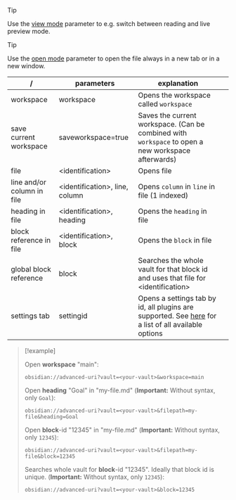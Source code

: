 > [!tip]
> Use the [view mode](Navigation%20Parameters.md#view-mode) parameter to e.g. switch between reading and live preview mode.
>

> [!tip]
> Use the [open mode](Navigation%20Parameters.md#open-mode) parameter to open the file always in a new tab or in a new window.
> 

| /                          | parameters                      | explanation                                                                                                                     |     |
| -------------------------- | ------------------------------- | ------------------------------------------------------------------------------------------------------------------------------- | --- |
| workspace                  | workspace                       | Opens the workspace called `workspace`                                                                                          |     |
| save current workspace     | saveworkspace=true              | Saves the current workspace. (Can be combined with `workspace` to open a new workspace afterwards)                              |     |
| file                       | <identification\>               | Opens file                                                                                                                      |     |
| line and/or column in file | <identification\>, line, column | Opens `column` in `line` in file (1 indexed)                                                                                    |     |
| heading in file            | <identification\>, heading      | Opens the `heading` in file                                                                                                     |     |
| block reference in file    | <identification\>, block        | Opens the `block` in file                                                                                                       |     |
| global block reference     | block                           | Searches the whole vault for that block id and uses that file for <identification\>                                             |     |
| settings tab               | settingid                       | Opens a settings tab by id, all plugins are supported. See [here](Settings%20navigation.md) for a list of all available options |     |


> [!example]
> 
> Open **workspace** "main":
> ```uri
> obsidian://advanced-uri?vault=<your-vault>&workspace=main
> ```
> Open **heading** "Goal" in "my-file.md" (**Important:** Without syntax, only `Goal`):
> ```uri
> obsidian://advanced-uri?vault=<your-vault>&filepath=my-file&heading=Goal
> ```
> 
> Open **block**-id "12345" in "my-file.md" (**Important:** Without syntax, only `12345`):
> ```uri
> obsidian://advanced-uri?vault=<your-vault>&filepath=my-file&block=12345
> ```
> 
> Searches whole vault for **block**-id "12345". Ideally that block id is unique. (**Important:** Without syntax, only `12345`):
> ```uri
> obsidian://advanced-uri?vault=<your-vault>&block=12345
> ```
> 

